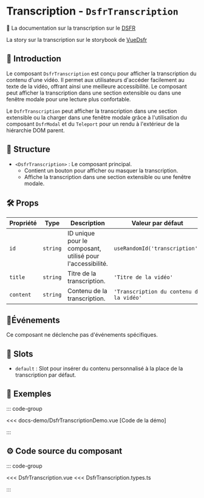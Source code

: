 # Transcription - `DsfrTranscription`

🏅 La documentation sur la transcription sur le [DSFR](https://www.systeme-de-design.gouv.fr/elements-d-interface/composants/transcription)

<VIcon name="vi-file-type-storybook" /> La story sur la transcription sur le storybook de [VueDsfr](https://storybook.vue-ds.fr/?path=/docs/composants-dsfrtranscription--docs)

## 🌟 Introduction

Le composant `DsfrTranscription` est conçu pour afficher la transcription du contenu d'une vidéo. Il permet aux utilisateurs d'accéder facilement au texte de la vidéo, offrant ainsi une meilleure accessibilité. Le composant peut afficher la transcription dans une section extensible ou dans une fenêtre modale pour une lecture plus confortable.

Le `DsfrTranscription` peut afficher la transcription dans une section extensible ou la charger dans une fenêtre modale grâce à l'utilisation du composant `DsfrModal` et du `Teleport` pour un rendu à l'extérieur de la hiérarchie DOM parent.

## 📐 Structure

- `<DsfrTranscription>` : Le composant principal.
  - Contient un bouton pour afficher ou masquer la transcription.
  - Affiche la transcription dans une section extensible ou une fenêtre modale.

## 🛠️ Props

| Propriété | Type     | Description                                                | Valeur par défaut                   |
|-----------|----------|------------------------------------------------------------|-------------------------------------|
| `id`      | `string` | ID unique pour le composant, utilisé pour l'accessibilité. | `useRandomId('transcription')`      |
| `title`   | `string` | Titre de la transcription.                                  | `'Titre de la vidéo'`               |
| `content` | `string` | Contenu de la transcription.                                | `'Transcription du contenu de la vidéo'` |

## 📡Événements

Ce composant ne déclenche pas d'événements spécifiques.

## 🧩 Slots

- `default` : Slot pour insérer du contenu personnalisé à la place de la transcription par défaut.

## 📝 Exemples

::: code-group

<Story data-title="Démo" min-h="400px">
  <DsfrTranscriptionDemo />
</Story>

<<< docs-demo/DsfrTranscriptionDemo.vue [Code de la démo]

:::

## ⚙️ Code source du composant

::: code-group

<<< DsfrTranscription.vue
<<< DsfrTranscription.types.ts

:::

<script setup lang="ts">
import DsfrTranscriptionDemo from './docs-demo/DsfrTranscriptionDemo.vue'
</script>
